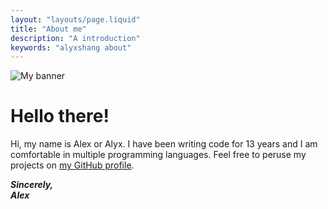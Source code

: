 ```yaml
---
layout: "layouts/page.liquid"
title: "About me"
description: "A introduction"
keywords: "alyxshang about"
---
```


![My banner](https://alyxshang.boo/spark-cdn/images/site/banner/banner.png)

# Hello there!

Hi, my name is Alex or Alyx. I have been writing code for 13 years and I am comfortable in multiple programming languages. Feel free to peruse my projects on [my GitHub profile](https://github.com/alyxshang).

***Sincerely,***<br/> 
***Alex***